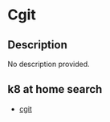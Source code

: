 # Cgit

## Description

No description provided.

## k8 at home search

- [cgit](https://nanne.dev/k8s-at-home-search/#/cgit)
